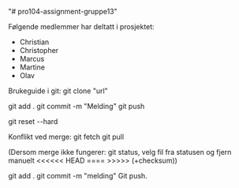 "# pro104-assignment-gruppe13" 

Følgende medlemmer har deltatt i prosjektet:
- Christian
- Christopher
- Marcus
- Martine
- Olav


Brukeguide i git:
git clone "url"

git add .
git commit -m "Melding"
git push


git reset --hard


Konflikt ved merge:
git fetch
git pull

(Dersom merge ikke fungerer: git status, velg fil fra statusen og fjern manuelt <<<<<< HEAD ==== >>>>> (+checksum))

git add .
git commit -m "melding"
Git push.
